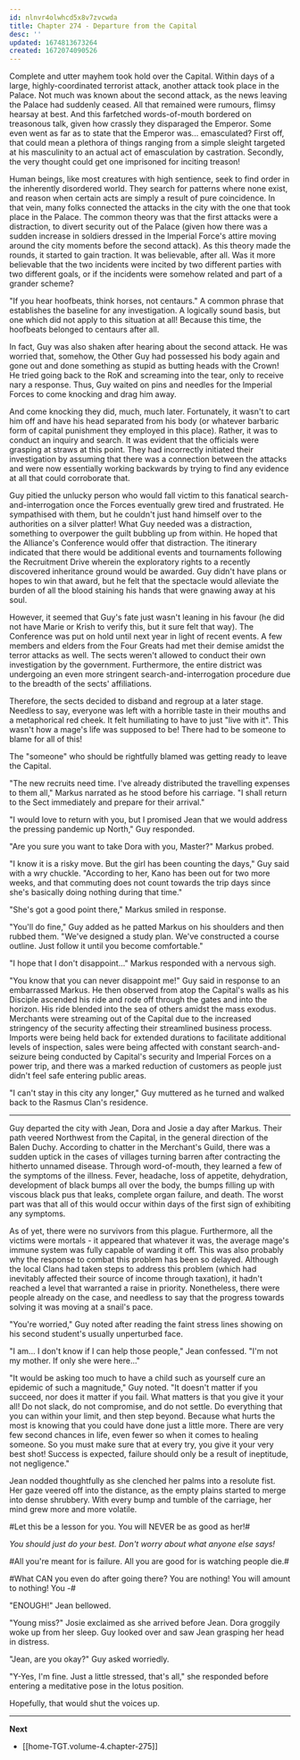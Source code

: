 ```yaml
---
id: nlnvr4olwhcd5x8v7zvcwda
title: Chapter 274 - Departure from the Capital
desc: ''
updated: 1674813673264
created: 1672074090526
---
```


Complete and utter mayhem took hold over the Capital. Within days of a large, highly-coordinated terrorist attack, another attack took place in the Palace. Not much was known about the second attack, as the news leaving the Palace had suddenly ceased. All that remained were rumours, flimsy hearsay at best. And this farfetched words-of-mouth bordered on treasonous talk, given how crassly they disparaged the Emperor. Some even went as far as to state that the Emperor was... emasculated? First off, that could mean a plethora of things ranging from a simple sleight targeted at his masculinity to an actual act of emasculation by castration. Secondly, the very thought could get one imprisoned for inciting treason!

Human beings, like most creatures with high sentience, seek to find order in the inherently disordered world. They search for patterns where none exist, and reason when certain acts are simply a result of pure coincidence. In that vein, many folks connected the attacks in the city with the one that took place in the Palace. The common theory was that the first attacks were a distraction, to divert security out of the Palace (given how there was a sudden increase in soldiers dressed in the Imperial Force's attire moving around the city moments before the second attack). As this theory made the rounds, it started to gain traction. It was believable, after all. Was it more believable that the two incidents were incited by two different parties with two different goals, or if the incidents were somehow related and part of a grander scheme?

"If you hear hoofbeats, think horses, not centaurs." A common phrase that establishes the baseline for any investigation. A logically sound basis, but one which did not apply to this situation at all! Because this time, the hoofbeats belonged to centaurs after all.

In fact, Guy was also shaken after hearing about the second attack. He was worried that, somehow, the Other Guy had possessed his body again and gone out and done something as stupid as butting heads with the Crown! He tried going back to the RoK and screaming into the tear, only to receive nary a response. Thus, Guy waited on pins and needles for the Imperial Forces to come knocking and drag him away.

And come knocking they did, much, much later. Fortunately, it wasn't to cart him off and have his head separated from his body (or whatever barbaric form of capital punishment they employed in this place). Rather, it was to conduct an inquiry and search. It was evident that the officials were grasping at straws at this point. They had incorrectly initiated their investigation by assuming that there was a connection between the attacks and were now essentially working backwards by trying to find any evidence at all that could corroborate that.

Guy pitied the unlucky person who would fall victim to this fanatical search-and-interrogation once the Forces eventually grew tired and frustrated. He sympathised with them, but he couldn't just hand himself over to the authorities on a silver platter! What Guy needed was a distraction, something to overpower the guilt bubbling up from within. He hoped that the Alliance's Conference would offer that distraction. The itinerary indicated that there would be additional events and tournaments following the Recruitment Drive wherein the exploratory rights to a recently discovered inheritance ground would be awarded. Guy didn't have plans or hopes to win that award, but he felt that the spectacle would alleviate the burden of all the blood staining his hands that were gnawing away at his soul.

However, it seemed that Guy's fate just wasn't leaning in his favour (he did not have Marie or Krish to verify this, but it sure felt that way). The Conference was put on hold until next year in light of recent events. A few members and elders from the Four Greats had met their demise amidst the terror attacks as well. The sects weren't allowed to conduct their own investigation by the government. Furthermore, the entire district was undergoing an even more stringent search-and-interrogation procedure due to the breadth of the sects' affiliations.

Therefore, the sects decided to disband and regroup at a later stage. Needless to say, everyone was left with a horrible taste in their mouths and a metaphorical red cheek. It felt humiliating to have to just "live with it". This wasn't how a mage's life was supposed to be! There had to be someone to blame for all of this!

The "someone" who should be rightfully blamed was getting ready to leave the Capital.

"The new recruits need time. I've already distributed the travelling expenses to them all," Markus narrated as he stood before his carriage. "I shall return to the Sect immediately and prepare for their arrival."

"I would love to return with you, but I promised Jean that we would address the pressing pandemic up North," Guy responded.

"Are you sure you want to take Dora with you, Master?" Markus probed.

"I know it is a risky move. But the girl has been counting the days," Guy said with a wry chuckle. "According to her, Kano has been out for two more weeks, and that commuting does not count towards the trip days since she's basically doing nothing during that time."

"She's got a good point there," Markus smiled in response.

"You'll do fine," Guy added as he patted Markus on his shoulders and then rubbed them. "We've designed a study plan. We've constructed a course outline. Just follow it until you become comfortable."

"I hope that I don't disappoint..." Markus responded with a nervous sigh.

"You know that you can never disappoint me!" Guy said in response to an embarrassed Markus. He then observed from atop the Capital's walls as his Disciple ascended his ride and rode off through the gates and into the horizon. His ride blended into the sea of others amidst the mass exodus. Merchants were streaming out of the Capital due to the increased stringency of the security affecting their streamlined business process. Imports were being held back for extended durations to facilitate additional levels of inspection, sales were being affected with constant search-and-seizure being conducted by Capital's security and Imperial Forces on a power trip, and there was a marked reduction of customers as people just didn't feel safe entering public areas.

"I can't stay in this city any longer," Guy muttered as he turned and walked back to the Rasmus Clan's residence.

____

Guy departed the city with Jean, Dora and Josie a day after Markus. Their path veered Northwest from the Capital, in the general direction of the Balen Duchy. According to chatter in the Merchant's Guild, there was a sudden uptick in the cases of villages turning barren after contracting the hitherto unnamed disease. Through word-of-mouth, they learned a few of the symptoms of the illness. Fever, headache, loss of appetite, dehydration, development of black bumps all over the body, the bumps filling up with viscous black pus that leaks, complete organ failure, and death. The worst part was that all of this would occur within days of the first sign of exhibiting any symptoms.

As of yet, there were no survivors from this plague. Furthermore, all the victims were mortals - it appeared that whatever it was, the average mage's immune system was fully capable of warding it off. This was also probably why the response to combat this problem has been so delayed. Although the local Clans had taken steps to address this problem (which had inevitably affected their source of income through taxation), it hadn't reached a level that warranted a raise in priority. Nonetheless, there were people already on the case, and needless to say that the progress towards solving it was moving at a snail's pace.

"You're worried," Guy noted after reading the faint stress lines showing on his second student's usually unperturbed face.

"I am... I don't know if I can help those people," Jean confessed. "I'm not my mother. If only she were here..."

"It would be asking too much to have a child such as yourself cure an epidemic of such a magnitude," Guy noted. "It doesn't matter if you succeed, nor does it matter if you fail. What matters is that you give it your all! Do not slack, do not compromise, and do not settle. Do everything that you can within your limit, and then step beyond. Because what hurts the most is knowing that you could have done just a little more. There are very few second chances in life, even fewer so when it comes to healing someone. So you must make sure that at every try, you give it your very best shot! Success is expected, failure should only be a result of ineptitude, not negligence."

Jean nodded thoughtfully as she clenched her palms into a resolute fist. Her gaze veered off into the distance, as the empty plains started to merge into dense shrubbery. With every bump and tumble of the carriage, her mind grew more and more volatile.

#Let this be a lesson for you. You will NEVER be as good as her!#

*You should just do your best. Don't worry about what anyone else says!*

#All you're meant for is failure. All you are good for is watching people die.#

#What CAN you even do after going there? You are nothing! You will amount to nothing! You -#

"ENOUGH!" Jean bellowed.

"Young miss?" Josie exclaimed as she arrived before Jean. Dora groggily woke up from her sleep. Guy looked over and saw Jean grasping her head in distress.

"Jean, are you okay?" Guy asked worriedly.

"Y-Yes, I'm fine. Just a little stressed, that's all," she responded before entering a meditative pose in the lotus position.

Hopefully, that would shut the voices up.

____

**Next**
* [[home-TGT.volume-4.chapter-275]]